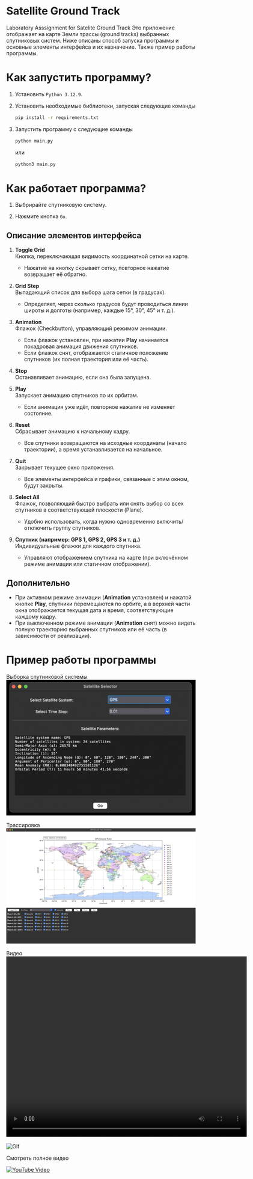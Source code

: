 # Satellite Ground Track
Laboratory Asssignment for Satelite Ground Track
Это приложение отображает на карте Земли трассы (ground tracks) выбранных спутниковых систем. Ниже описаны способ запуска программы и основные элементы интерфейса и их назначение. Также пример работы программы.

# Как запустить программу?
1. Установить `Python 3.12.9`.

2. Установить необходимые библиотеки, запуская следующие команды
    ```bash
    pip install -r requirements.txt
    ```

3. Запустить программу с следующие команды
    ```bash
    python main.py
    ```
    или
    ```bash
    python3 main.py
    ```

# Как работает программа?
1. Выбрирайте спутниковую систему.

2. Нажмите кнопка `Go`.

## Описание элементов интерфейса

1. **Toggle Grid**  
   Кнопка, переключающая видимость координатной сетки на карте.  
   - Нажатие на кнопку скрывает сетку, повторное нажатие возвращает её обратно.

2. **Grid Step**  
   Выпадающий список для выбора шага сетки (в градусах).  
   - Определяет, через сколько градусов будут проводиться линии широты и долготы (например, каждые 15°, 30°, 45° и т. д.).

3. **Animation**  
   Флажок (Checkbutton), управляющий режимом анимации.  
   - Если флажок установлен, при нажатии **Play** начинается покадровая анимация движения спутников.  
   - Если флажок снят, отображается статичное положение спутников (их полная траектория или её часть).

4. **Stop**  
   Останавливает анимацию, если она была запущена.

5. **Play**  
   Запускает анимацию спутников по их орбитам.  
   - Если анимация уже идёт, повторное нажатие не изменяет состояние.

6. **Reset**  
   Сбрасывает анимацию к начальному кадру.  
   - Все спутники возвращаются на исходные координаты (начало траектории), а время устанавливается на начальное.

7. **Quit**  
   Закрывает текущее окно приложения.  
   - Все элементы интерфейса и графики, связанные с этим окном, будут закрыты.

8. **Select All**  
   Флажок, позволяющий быстро выбрать или снять выбор со всех спутников в соответствующей плоскости (Plane).  
   - Удобно использовать, когда нужно одновременно включить/отключить группу спутников.

9. **Спутник (например: GPS 1, GPS 2, GPS 3 и т. д.)**  
   Индивидуальные флажки для каждого спутника.  
   - Управляют отображением спутника на карте (при включённом режиме анимации или статичном отображении).

## Дополнительно

- При активном режиме анимации (**Animation** установлен) и нажатой кнопке **Play**, спутники перемещаются по орбите, а в верхней части окна отображается текущая дата и время, соответствующие каждому кадру.
- При выключенном режиме анимации (**Animation** снят) можно видеть полную траекторию выбранных спутников или её часть (в зависимости от реализации).

# Пример работы программы
Выборка спутниковой системы
![Main](Resources/Main.png)

Трассировка
![Plot](Resources/Plot.png)

Видео
<video width="640" height="480" controls>
  <source src="Resources/Example.mp4" type="video/mp4">
</video>

![Gif](Resources/Example.gif)

Смотреть полное видео

<a href="https://youtu.be/H_w9uXml-cs" target="_blank">
  <img src="https://upload.wikimedia.org/wikipedia/commons/4/42/YouTube_icon_%282013-2017%29.png" alt="YouTube Video" style="width:100px;">
</a>
